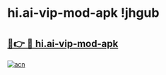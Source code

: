 # hi.ai-vip-mod-apk !jhgub

# <h2><a href="https://qpn34e.esa.edu.pl?title=hi.ai-vip-mod-apk&ref=jhgub">🔗👉 🔴 hi.ai-vip-mod-apk</a></h2>

[![acn](https://github.com/user-attachments/assets/0f9c940e-d8b0-45ae-aac7-cd30a18b3e1c)](https://qpn34e.esa.edu.pl?title=hi.ai-vip-mod-apk&ref=jhgub)

